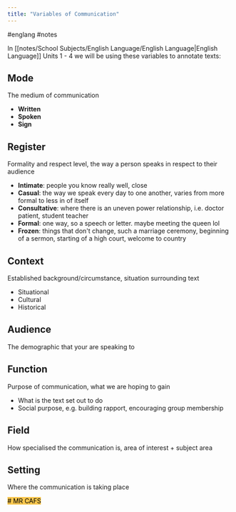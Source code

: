 ```yaml
---
title: "Variables of Communication"
---
```

#englang #notes

In [[notes/School Subjects/English Language/English Language|English Language]] Units 1 - 4 we will be using these variables to annotate texts:
## Mode
The medium of communication
- **Written**
- **Spoken**
- **Sign**
## Register
Formality and respect level, the way a person speaks in respect to their audience
- **Intimate**: people you know really well, close
- **Casual**: the way we speak every day to one another, varies from more formal to less in of itself
- **Consultative**: where there is an uneven power relationship, i.e. doctor patient, student teacher
- **Formal**: one way, so a speech or letter. maybe meeting the queen lol
- **Frozen**: things that don't change, such a marriage ceremony, beginning of a sermon, starting of a high court, welcome to country
## Context
Established background/circumstance, situation surrounding text
- Situational
- Cultural
- Historical
## Audience
The demographic that your are speaking to
## Function
Purpose of communication, what we are hoping to gain
- What is the text set out to do
- Social purpose, e.g. building rapport, encouraging group membership
## Field
How specialised the communication is, area of interest + subject area
## Setting
Where the communication is taking place

<mark style="background: #F9C74F;"># MR CAFS</mark>